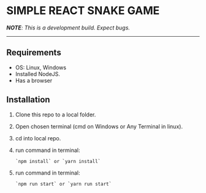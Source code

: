 # **SIMPLE REACT SNAKE GAME**

*__NOTE__: This is a development build. Expect bugs.*

---

## Requirements

- OS: Linux, Windows
- Installed NodeJS.
- Has a browser

## Installation
  
  1. Clone this repo to a local folder.
  2. Open chosen terminal (cmd on Windows or Any Terminal in linux).
  3. cd into local repo.
  4. run command in terminal:

         `npm install` or `yarn install`

  5. run command in terminal:

         `npm run start` or `yarn run start`
